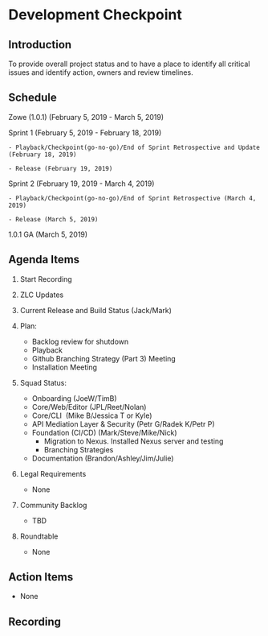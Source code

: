 # Development Checkpoint

Introduction
------------
To provide overall project status and to have a place to identify all critical issues and identify action, owners and review timelines.

Schedule
--------
Zowe (1.0.1) (February 5, 2019 -	March 5, 2019)

  Sprint 1 (February 5, 2019	- February 18, 2019)

    - Playback/Checkpoint(go-no-go)/End of Sprint Retrospective and Update (February 18, 2019)

    - Release (February 19, 2019)

  Sprint 2 (February 19, 2019 - March 4, 2019)

    - Playback/Checkpoint(go-no-go)/End of Sprint Retrospective (March 4, 2019)

    - Release (March 5, 2019)

1.0.1 GA (March 5, 2019)

Agenda Items
------------
1. Start Recording
2. ZLC Updates
3. Current Release and Build Status (Jack/Mark)
4. Plan:
    - Backlog review for shutdown
    - Playback
    - Github Branching Strategy (Part 3) Meeting
    - Installation Meeting
5. Squad Status:
    - Onboarding (JoeW/TimB)
    - Core/Web/Editor (JPL/Reet/Nolan)
    - Core/CLI  (Mike B/Jessica T or Kyle)
    - API Mediation Layer & Security (Petr G/Radek K/Petr P)
    - Foundation (CI/CD) (Mark/Steve/Mike/Nick)
      - Migration to Nexus. Installed Nexus server and testing
      - Branching Strategies
    - Documentation (Brandon/Ashley/Jim/Julie)

6. Legal Requirements
    - None

7. Community Backlog
    - TBD
8. Roundtable
    - None

Action Items
------------
- None


Recording
-------------------------
